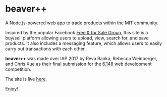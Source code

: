 # beaver++

A Node.js-powered web app to trade products within the MIT community.

Inspired by the popular Facebook [Free & for Sale Group](https://www.facebook.com/groups/177075345746890/), this site is a buy/sell platform allowing users to upload, view, search for, and save products. It also includes a messaging feature, which allows users to easily carry out transactions with each other.

**beaver++** was made over IAP 2017 by Reva Ranka, Rebecca Weinberger, and Chris Xue as their final submission for the [6.148](6.148.scripts.mit.edu) web development competition. 

The site is live [here](dank6148.herokuapp.com/).

Enjoy!